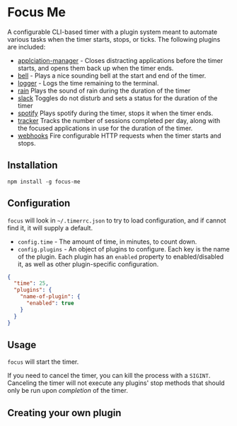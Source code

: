 # Focus Me

A configurable CLI-based timer with a plugin system meant to automate various
tasks when the timer starts, stops, or ticks. The following plugins are
included:

- [applciation-manager](src/plugins/application-manager/README.md) - Closes
  distracting applications before the timer starts, and opens them back up when
  the timer ends.
- [bell](src/plugins/bell/README.md) - Plays a nice sounding bell at the start
  and end of the timer.
- [logger](src/plugins/logger/README.md) - Logs the time remaining to the
  terminal.
- [rain](src/plugins/rain/README.md) Plays the sound of rain during the duration
  of the timer
- [slack](src/plugins/slack/README.md) Toggles do not disturb and sets a status
  for the duration of the timer
- [spotify](src/plugins/spotify/README.md) Plays spotify during the timer, stops
  it when the timer ends.
- [tracker](src/plugins/tracker/README.md) Tracks the number of sessions
  completed per day, along with the focused applications in use for the duration
  of the timer.
- [webhooks](src/plugins/webhooks/README.md) Fire configurable HTTP requests
  when the timer starts and stops.

## Installation

`npm install -g focus-me`

## Configuration

`focus` will look in `~/.timerrc.json` to try to load configuration, and if
cannot find it, it will supply a default.

- `config.time` - The amount of time, in minutes, to count down.
- `config.plugins` - An object of plugins to configure. Each key is the name of
  the plugin. Each plugin has an `enabled` property to enabled/disabled it, as
  well as other plugin-specific configuration.

```json
{
  "time": 25,
  "plugins": {
    "name-of-plugin": {
      "enabled": true
    }
  }
}
```

## Usage

`focus` will start the timer.

If you need to cancel the timer, you can kill the process with a `SIGINT`.
Canceling the timer will not execute any plugins' stop methods that should only
be run upon _completion_ of the timer.

## Creating your own plugin
